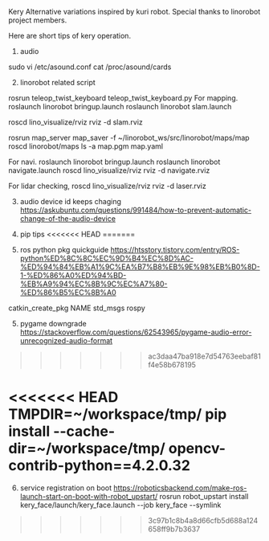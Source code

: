 Kery
Alternative variations inspired by kuri robot.
Special thanks to linorobot project members.

Here are short tips of kery operation.

1. audio

sudo vi /etc/asound.conf 
cat /proc/asound/cards

2. linorobot related script

rosrun teleop_twist_keyboard teleop_twist_keyboard.py
For mapping.
roslaunch linorobot bringup.launch
roslaunch linorobot slam.launch

roscd lino_visualize/rviz
rviz -d slam.rviz

rosrun map_server map_saver -f ~/linorobot_ws/src/linorobot/maps/map
roscd linorobot/maps
ls -a map.pgm map.yaml

For navi.
roslaunch linorobot bringup.launch
roslaunch linorobot navigate.launch
roscd lino_visualize/rviz
rviz -d navigate.rviz

For lidar checking,
  roscd lino_visualize/rviz
  rviz -d laser.rviz
  
3. audio device id keeps chaging
https://askubuntu.com/questions/991484/how-to-prevent-automatic-change-of-the-audio-device
4. pip tips
<<<<<<< HEAD
=======


4. ros python pkg quickguide
https://htsstory.tistory.com/entry/ROS-python%ED%8C%8C%EC%9D%B4%EC%8D%AC-%ED%94%84%EB%A1%9C%EA%B7%B8%EB%9E%98%EB%B0%8D-1-%ED%86%A0%ED%94%BD-%EB%A9%94%EC%8B%9C%EC%A7%80-%ED%86%B5%EC%8B%A0

catkin_create_pkg NAME std_msgs rospy

5. pygame downgrade
https://stackoverflow.com/questions/62543965/pygame-audio-error-unrecognized-audio-format
>>>>>>> ac3daa47ba918e7d54763eebaf81f4e58b678195

<<<<<<< HEAD
TMPDIR=~/workspace/tmp/ pip install --cache-dir=~/workspace/tmp/ opencv-contrib-python==4.2.0.32
=======

6. service registration on boot
https://roboticsbackend.com/make-ros-launch-start-on-boot-with-robot_upstart/
rosrun robot_upstart install kery_face/launch/kery_face.launch --job kery_face --symlink
>>>>>>> 3c97b1c8b4a8d66cfb5d688a124658ff9b7b3637
